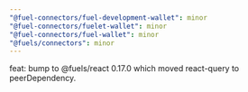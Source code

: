 ```yaml
---
"@fuel-connectors/fuel-development-wallet": minor
"@fuel-connectors/fuelet-wallet": minor
"@fuel-connectors/fuel-wallet": minor
"@fuels/connectors": minor
---
```


feat: bump to @fuels/react 0.17.0 which moved react-query to peerDependency.
